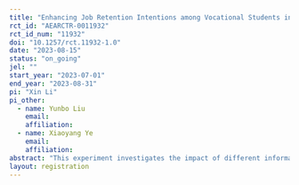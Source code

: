 ```yaml
---
title: "Enhancing Job Retention Intentions among Vocational Students in the Manufacturing Field: An Information Intervention Trial"
rct_id: "AEARCTR-0011932"
rct_id_num: "11932"
doi: "10.1257/rct.11932-1.0"
date: "2023-08-15"
status: "on_going"
jel: ""
start_year: "2023-07-01"
end_year: "2023-08-31"
pi: "Xin Li"
pi_other:
  - name: Yunbo Liu
    email: 
    affiliation: 
  - name: Xiaoyang Ye
    email: 
    affiliation: 
abstract: "This experiment investigates the impact of different information interventions on vocational students' willingness to work in the manufacturing industry. In the experiment, students are randomly divided into three groups providing different information about the importance of manufacturing industry and its pecuniary rewards. Following the provision of this information, we explore students’ intentions regarding working in the manufacturing industry, their anticipated long-term salaries, and their thoughts on the support schools can offer in preparing them for such careers. Through this study, valuable insights will be gained into the effectiveness of the information interventions in shaping students' career preferences and aspirations within the manufacturing sector."
layout: registration
---
```


